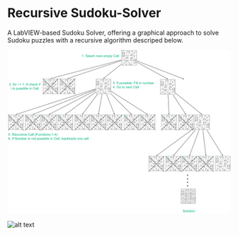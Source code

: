 # Recursive Sudoku-Solver
A LabVIEW-based Sudoku Solver, offering a graphical approach to solve Sudoku puzzles with a recursive algorithm descriped below.


![alt text](https://github.com/CHeggers84/Recursive-Sudoku-Solver/blob/main/Sudoku%20Solver%20Algorithm.png?raw=true)

![alt text](https://github.com/CHeggers84/Recursive-Sudoku-Solver/blob/main/SudokuSolver_LabVIEW%20Block%20Diagram.png?raw=true)
